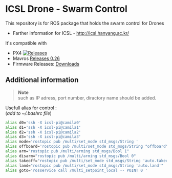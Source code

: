 # ICSL Drone - Swarm Control


This repository is for ROS package that holds the swarm control for Drones 

* Farther information for ICSL - http://icsl.hanyang.ac.kr/ 

It's compatible with 
* PX4 
[![Releases](https://img.shields.io/github/release/PX4/Firmware.svg)](https://github.com/PX4/Firmware/releases)
* Mavros [Releases 0.26](https://github.com/mavlink/mavros/releases/tag/0.26.0)
* Firmware Releases: [Downloads](https://github.com/PX4/Firmware/releases)



## Additional information
> **Note**   
> such as IP adress, port number, diractory name should be added.




Usefull alias for control :   
(*add to ~/.bashrc file*)

```bash
alias d0='ssh -X icsl-pi@camila0' 
alias d1='ssh -X icsl-pi@camila1' 
alias d2='ssh -X icsl-pi@camila2' 
alias d3='ssh -X icsl-pi@camila3'
alias mode='rostopic pub /multi/set_mode std_msgs/String ' 
alias offboard='rostopic pub /multi/set_mode std_msgs/String "offboard"' 
alias arm="rostopic pub /multi/arming std_msgs/Bool 1" 
alias disarm="rostopic pub /multi/arming std_msgs/Bool 0" 
alias takeoff="rostopic pub /multi/set_mode std_msgs/String 'auto.takeoff'" 
alias land="rostopic pub /multi/set_mode std_msgs/String 'auto.land'" 
alias goto='rosservice call /multi_setpoint_local -- POINT 0 '
```

<!--   mark down작성을 위한 예제들
# Heading 1
## Heading 2
### Heading 3
#### Heading 4

*This text* is italic  
**This text** is italic  
~~This text~~ is strikethrough

---


> This is a quote


[Traversy Media](http://www.traversymedia.com)

[Traversy Media](http://www.traversymedia.com "Traversy Media")

* Item 1
* Item 2
* Item 3
  * Nested Item 1
  * Nested Item 2


1. Item 1
2. Item 2
3. Item 3


![Markdown Logo](https://markdown-here.com/img/icon256.png)


```bash
  npm install

  npm start
```

```javascript
  function add(num1, num2) {
    return num1 + num2;
  }
```

```python
  def add(num1, num2):
    return num1 + num2
```

| Name     | Email          |
| -------- | -------------- |
| John Doe | john@gmail.com |
| Jane Doe | jane@gmail.com |


* [x] Task 1
* [x] Task 2
* [ ] Task 3


  
 -->